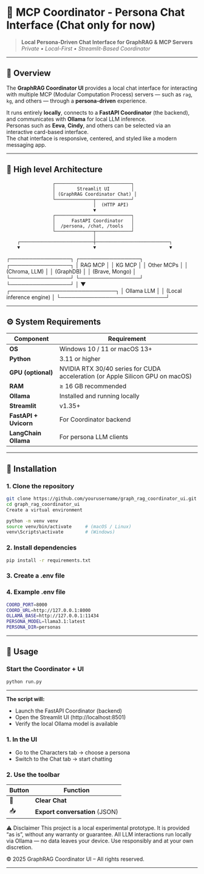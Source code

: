 # 🧠 MCP Coordinator - Persona Chat Interface (Chat only for now)

> **Local Persona-Driven Chat Interface for GraphRAG & MCP Servers**  
> _Private • Local-First • Streamlit-Based Coordinator_

---

## 📖 Overview

The **GraphRAG Coordinator UI** provides a local chat interface for interacting with multiple MCP (Modular Computation Process) servers — such as `rag`, `kg`, and others — through a **persona-driven** experience.

It runs entirely **locally**, connects to a **FastAPI Coordinator** (the backend), and communicates with **Ollama** for local LLM inference.  
Personas such as **Eeva**, **Cindy**, and others can be selected via an interactive card-based interface.  
The chat interface is responsive, centered, and styled like a modern messaging app.

---

## 🧩 High level Architecture

                     ┌────────────────────────────┐
                     │        Streamlit UI        │
                     │ (GraphRAG Coordinator Chat) │
                     └──────────────┬─────────────┘
                                    │  (HTTP API)
                                    ▼
                     ┌────────────────────────────┐
                     │      FastAPI Coordinator   │
                     │  /persona, /chat, /tools   │
                     └──────────────┬─────────────┘
                                    │
        ┌───────────────────────────┼───────────────────────────┐
        ▼                           ▼                           ▼
┌────────────────┐       ┌────────────────┐         ┌────────────────┐
│   RAG MCP      │       │   KG MCP       │         │  Other MCPs    │
│ (Chroma, LLM)  │       │ (GraphDB)      │         │ (Brave, Mongo) │
└────────────────┘       └────────────────┘         └────────────────┘
                                    │
                                    ▼
                     ┌────────────────────────────┐
                     │        Ollama LLM          │
                     │ (Local inference engine)   │
                     └────────────────────────────┘

---

## ⚙️ System Requirements

| Component | Requirement |
|------------|-------------|
| **OS** | Windows 10 / 11 or macOS 13+ |
| **Python** | 3.11 or higher |
| **GPU (optional)** | NVIDIA RTX 30/40 series for CUDA acceleration (or Apple Silicon GPU on macOS) |
| **RAM** | ≥ 16 GB recommended |
| **Ollama** | Installed and running locally |
| **Streamlit** | v1.35+ |
| **FastAPI + Uvicorn** | For Coordinator backend |
| **LangChain Ollama** | For persona LLM clients |

---

## 🧩 Installation

### 1. **Clone the repository**

   ```bash
   git clone https://github.com/yourusername/graph_rag_coordinator_ui.git
   cd graph_rag_coordinator_ui
Create a virtual environment
   ```

   ```bash
python -m venv venv
source venv/bin/activate     # (macOS / Linux)
venv\Scripts\activate        # (Windows)
   ```

### 2. **Install dependencies**

   ```bash
pip install -r requirements.txt
   ```

### 3. **Create a .env file**

### 4. **Example .env file**

   ```bash
COORD_PORT=8000
COORD_URL=http://127.0.0.1:8000
OLLAMA_BASE=http://127.0.0.1:11434
PERSONA_MODEL=llama3.1:latest
PERSONA_DIR=personas
   ```

---

## 🚀 **Usage**

### **Start the Coordinator + UI**

   ```bash
python run.py
   ```

---

**The script will:**

- Launch the FastAPI Coordinator (backend)
- Open the Streamlit UI (http://localhost:8501)
- Verify the local Ollama model is available

### 1. In the UI

- Go to the Characters tab → choose a persona
- Switch to the Chat tab → start chatting

### 2. Use the toolbar

| Button | Function |
|------------|-------------|
| 🧹 | **Clear Chat** |
| 📥 | **Export conversation** (JSON) |

⚠️ Disclaimer
This project is a local experimental prototype.
It is provided “as is”, without any warranty or guarantee.
All LLM interactions run locally via Ollama — no data leaves your device.
Use responsibly and at your own discretion.

© 2025 GraphRAG Coordinator UI – All rights reserved.

---
